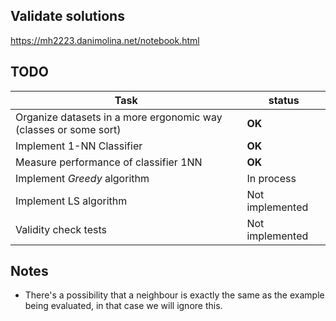 ## Validate solutions

https://mh2223.danimolina.net/notebook.html

## TODO

| Task                                                             | status          |
| ---------------------------------------------------------------- | --------------- |
| Organize datasets in a more ergonomic way (classes or some sort) | **OK**          |
| Implement 1-NN Classifier                                        | **OK**          |
| Measure performance of classifier 1NN                            | **OK**          |
| Implement _Greedy_ algorithm                                     | In process      |
| Implement LS algorithm                                           | Not implemented |
| Validity check tests                                             | Not implemented |

## Notes

- There's a possibility that a neighbour is exactly the same as the example being evaluated, in that case we will ignore this.

